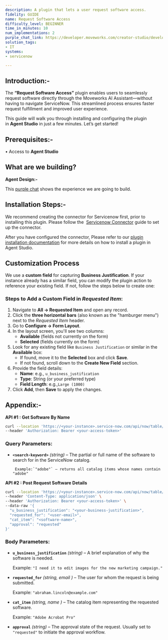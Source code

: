 ```yaml
---
description: A plugin that lets a user request software access.
fidelity: GUIDE
name: Request Software Access
difficulty_level: BEGINNER
time_in_minutes: 10
num_implementations: 2
purple_chat_link: https://developer.moveworks.com/creator-studio/developer-tools/purple-chat/?conversation=%7B%22startTimestamp%22%3A%2211%3A43+AM%22%2C%22messages%22%3A%5B%7B%22parts%22%3A%5B%7B%22richText%22%3A%22%3Cp%3EI+need+to+request+software+access%3C%2Fp%3E%22%7D%5D%2C%22role%22%3A%22user%22%7D%2C%7B%22parts%22%3A%5B%7B%22richText%22%3A%22%3Cp%3EI+can+help+with+that.+To+start%2C+what+software+do+you+need+access+to%3F%3C%2Fp%3E%22%7D%5D%2C%22role%22%3A%22assistant%22%7D%2C%7B%22parts%22%3A%5B%7B%22richText%22%3A%22%3Cp%3EAdobe%3C%2Fp%3E%22%7D%5D%2C%22role%22%3A%22user%22%7D%2C%7B%22parts%22%3A%5B%7B%22reasoningSteps%22%3A%5B%7B%22richText%22%3A%22Searching+for+%27Adobe%27+in+the+ServiceNow+software+catalog.%22%2C%22status%22%3A%22pending%22%7D%2C%7B%22richText%22%3A%22Found+multiple+matching+entries.%22%2C%22status%22%3A%22success%22%7D%5D%7D%2C%7B%22richText%22%3A%22%3Cp%3EI+found+a+few+different+Adobe+products+in+the+%3Cb%3EServiceNow%3C%2Fb%3E+catalog.+Which+software+are+you+looking+for%3F%3C%2Fp%3E%22%7D%2C%7B%22buttons%22%3A%5B%7B%22buttonText%22%3A%22Adobe+Photoshop%22%2C%22style%22%3A%22outlined%22%7D%2C%7B%22buttonText%22%3A%22Adobe+Illustrator%22%2C%22style%22%3A%22outlined%22%7D%2C%7B%22buttonText%22%3A%22Adobe+Acrobat+Pro%22%2C%22style%22%3A%22outlined%22%7D%5D%7D%5D%2C%22role%22%3A%22assistant%22%7D%2C%7B%22parts%22%3A%5B%7B%22richText%22%3A%22%3Cp%3EAdobe+Photoshop%3C%2Fp%3E%22%7D%5D%2C%22role%22%3A%22user%22%7D%2C%7B%22parts%22%3A%5B%7B%22richText%22%3A%22%3Cp%3EGot+it.+Next%2C+please+provide+a+business+justification+for+requesting+access+to+%3Cb%3EAdobe+Photoshop%3C%2Fb%3E.%3C%2Fp%3E%22%7D%5D%2C%22role%22%3A%22assistant%22%7D%2C%7B%22parts%22%3A%5B%7B%22richText%22%3A%22%3Cp%3EI+need+it+to+edit+images+for+the+new+marketing+campaign.%3C%2Fp%3E%22%7D%5D%2C%22role%22%3A%22user%22%7D%2C%7B%22parts%22%3A%5B%7B%22reasoningSteps%22%3A%5B%7B%22richText%22%3A%22Identifying+requester+based+on+current+user+login.%22%2C%22status%22%3A%22pending%22%7D%2C%7B%22richText%22%3A%22Requester+identified+as+%27Alex+Smith%27.%22%2C%22status%22%3A%22success%22%7D%5D%7D%2C%7B%22richText%22%3A%22%3Cp%3EOkay%2C+please+review+the+details+for+your+software+access+request+to+be+submitted+in+%3Cstrong%3EServiceNow%3C%2Fstrong%3E%3A%3C%2Fp%3E%3Cul%3E%3Cli%3E%3Cstrong%3ESoftware%3A%3C%2Fstrong%3E+Adobe+Photoshop%3C%2Fli%3E%3Cli%3E%3Cstrong%3ERequested+For%3A%3C%2Fstrong%3E+Alex+Smith%3C%2Fli%3E%3Cli%3E%3Cstrong%3EBusiness+Justification%3A%3C%2Fstrong%3E+I+need+it+to+edit+images+for+the+new+marketing+campaign.%3C%2Fli%3E%3C%2Ful%3E%3Cp%3EDoes+this+look+correct%3F%3C%2Fp%3E%22%7D%2C%7B%22buttons%22%3A%5B%7B%22buttonText%22%3A%22Submit+Request%22%2C%22style%22%3A%22filled%22%7D%2C%7B%22buttonText%22%3A%22Edit+Details%22%2C%22style%22%3A%22outlined%22%7D%2C%7B%22buttonText%22%3A%22Cancel%22%2C%22style%22%3A%22outlined%22%7D%5D%7D%5D%2C%22role%22%3A%22assistant%22%7D%2C%7B%22parts%22%3A%5B%7B%22richText%22%3A%22%3Cp%3ESubmit+Request%3C%2Fp%3E%22%7D%5D%2C%22role%22%3A%22user%22%7D%2C%7B%22parts%22%3A%5B%7B%22reasoningSteps%22%3A%5B%7B%22richText%22%3A%22%3Cp%3ECalling+ServiceNow+API+to+create+a+new+request...%3C%2Fp%3E%22%2C%22status%22%3A%22pending%22%7D%2C%7B%22richText%22%3A%22%3Cp%3ESuccessfully+created+ServiceNow+request.%3C%2Fp%3E%22%2C%22status%22%3A%22success%22%7D%5D%7D%2C%7B%22richText%22%3A%22%3Cp%3EI%27ve+submitted+your+access+request+for+Adobe+Photoshop.+You+can+track+the+status+using+the+ticket+below.%3C%2Fp%3E%22%7D%2C%7B%22citations%22%3A%5B%7B%22citationTitle%22%3A%22REQ0010027%22%2C%22connectorName%22%3A%22servicenow%22%7D%5D%7D%5D%2C%22role%22%3A%22assistant%22%7D%5D%7D
solution_tags:
- IT
systems:
- servicenow

---
```


## **Introduction:-**

The **“Request Software Access”** plugin enables users to seamlessly request software directly through the Moveworks AI Assistant—without having to navigate ServiceNow. This streamlined process ensures faster request fulfillment and improved user experience.

This guide will walk you through installing and configuring the plugin in **Agent Studio** in just a few minutes. Let’s get started!

## **Prerequisites:-**

• Access to **Agent Studio**

## **What are we building?**

**Agent Design:-**

This [purple chat](https://developer.moveworks.com/creator-studio/developer-tools/purple-chat/?conversation=%7B%22startTimestamp%22%3A%2211%3A43+AM%22%2C%22messages%22%3A%5B%7B%22parts%22%3A%5B%7B%22richText%22%3A%22%3Cp%3EI+need+to+request+software+access%3C%2Fp%3E%22%7D%5D%2C%22role%22%3A%22user%22%7D%2C%7B%22parts%22%3A%5B%7B%22richText%22%3A%22%3Cp%3EI+can+help+with+that.+To+start%2C+what+software+do+you+need+access+to%3F%3C%2Fp%3E%22%7D%5D%2C%22role%22%3A%22assistant%22%7D%2C%7B%22parts%22%3A%5B%7B%22richText%22%3A%22%3Cp%3EAdobe%3C%2Fp%3E%22%7D%5D%2C%22role%22%3A%22user%22%7D%2C%7B%22parts%22%3A%5B%7B%22reasoningSteps%22%3A%5B%7B%22richText%22%3A%22Searching+for+%27Adobe%27+in+the+ServiceNow+software+catalog.%22%2C%22status%22%3A%22pending%22%7D%2C%7B%22richText%22%3A%22Found+multiple+matching+entries.%22%2C%22status%22%3A%22success%22%7D%5D%7D%2C%7B%22richText%22%3A%22%3Cp%3EI+found+a+few+different+Adobe+products+in+the+%3Cb%3EServiceNow%3C%2Fb%3E+catalog.+Which+software+are+you+looking+for%3F%3C%2Fp%3E%22%7D%2C%7B%22buttons%22%3A%5B%7B%22buttonText%22%3A%22Adobe+Photoshop%22%2C%22style%22%3A%22outlined%22%7D%2C%7B%22buttonText%22%3A%22Adobe+Illustrator%22%2C%22style%22%3A%22outlined%22%7D%2C%7B%22buttonText%22%3A%22Adobe+Acrobat+Pro%22%2C%22style%22%3A%22outlined%22%7D%5D%7D%5D%2C%22role%22%3A%22assistant%22%7D%2C%7B%22parts%22%3A%5B%7B%22richText%22%3A%22%3Cp%3EAdobe+Photoshop%3C%2Fp%3E%22%7D%5D%2C%22role%22%3A%22user%22%7D%2C%7B%22parts%22%3A%5B%7B%22richText%22%3A%22%3Cp%3EGot+it.+Next%2C+please+provide+a+business+justification+for+requesting+access+to+%3Cb%3EAdobe+Photoshop%3C%2Fb%3E.%3C%2Fp%3E%22%7D%5D%2C%22role%22%3A%22assistant%22%7D%2C%7B%22parts%22%3A%5B%7B%22richText%22%3A%22%3Cp%3EI+need+it+to+edit+images+for+the+new+marketing+campaign.%3C%2Fp%3E%22%7D%5D%2C%22role%22%3A%22user%22%7D%2C%7B%22parts%22%3A%5B%7B%22reasoningSteps%22%3A%5B%7B%22richText%22%3A%22Identifying+requester+based+on+current+user+login.%22%2C%22status%22%3A%22pending%22%7D%2C%7B%22richText%22%3A%22Requester+identified+as+%27Alex+Smith%27.%22%2C%22status%22%3A%22success%22%7D%5D%7D%2C%7B%22richText%22%3A%22%3Cp%3EOkay%2C+please+review+the+details+for+your+software+access+request+to+be+submitted+in+%3Cstrong%3EServiceNow%3C%2Fstrong%3E%3A%3C%2Fp%3E%3Cul%3E%3Cli%3E%3Cstrong%3ESoftware%3A%3C%2Fstrong%3E+Adobe+Photoshop%3C%2Fli%3E%3Cli%3E%3Cstrong%3ERequested+For%3A%3C%2Fstrong%3E+Alex+Smith%3C%2Fli%3E%3Cli%3E%3Cstrong%3EBusiness+Justification%3A%3C%2Fstrong%3E+I+need+it+to+edit+images+for+the+new+marketing+campaign.%3C%2Fli%3E%3C%2Ful%3E%3Cp%3EDoes+this+look+correct%3F%3C%2Fp%3E%22%7D%2C%7B%22buttons%22%3A%5B%7B%22buttonText%22%3A%22Submit+Request%22%2C%22style%22%3A%22filled%22%7D%2C%7B%22buttonText%22%3A%22Edit+Details%22%2C%22style%22%3A%22outlined%22%7D%2C%7B%22buttonText%22%3A%22Cancel%22%2C%22style%22%3A%22outlined%22%7D%5D%7D%5D%2C%22role%22%3A%22assistant%22%7D%2C%7B%22parts%22%3A%5B%7B%22richText%22%3A%22%3Cp%3ESubmit+Request%3C%2Fp%3E%22%7D%5D%2C%22role%22%3A%22user%22%7D%2C%7B%22parts%22%3A%5B%7B%22reasoningSteps%22%3A%5B%7B%22richText%22%3A%22%3Cp%3ECalling+ServiceNow+API+to+create+a+new+request...%3C%2Fp%3E%22%2C%22status%22%3A%22pending%22%7D%2C%7B%22richText%22%3A%22%3Cp%3ESuccessfully+created+ServiceNow+request.%3C%2Fp%3E%22%2C%22status%22%3A%22success%22%7D%5D%7D%2C%7B%22richText%22%3A%22%3Cp%3EI%27ve+submitted+your+access+request+for+Adobe+Photoshop.+You+can+track+the+status+using+the+ticket+below.%3C%2Fp%3E%22%7D%2C%7B%22citations%22%3A%5B%7B%22citationTitle%22%3A%22REQ0010027%22%2C%22connectorName%22%3A%22servicenow%22%7D%5D%7D%5D%2C%22role%22%3A%22assistant%22%7D%5D%7D) shows the experience we are going to build.

## **Installation Steps:-**

We recommend creating the connector for Servicenow first, prior to installing this plugin. Please follow the  [Servicenow Connector](https://developer.moveworks.com/marketplace/package/?id=servicenow&hist=home) guide to set up the connector.

After you have configured the connector, Please refer to our [plugin installation documentation](https://help.moveworks.com/docs/ai-agent-marketplace-installation) for more details on how to install a plugin in Agent Studio.

## **Customization Process**

We use a **custom field** for capturing **Business Justification**. If your instance already has a similar field, you can modify the plugin action to reference your existing field. If not, follow the steps below to create one:

### Steps to Add a Custom Field in *Requested Item*:

1. Navigate to **All → Requested Item** and open any record.
2. Click the **three horizontal bars** (also known as the "hamburger menu") next to the *Requested Item* header.
3. Go to **Configure → Form Layout**.
4. In the layout screen, you'll see two columns:
    - **Available** (fields not currently on the form)
    - **Selected** (fields currently on the form)
5. Look for any existing field like `Business Justification` or similar in the **Available** box:
    - If found, move it to the **Selected** box and click **Save**.
    - If not found, scroll down to the **Create New Field** section.
6. Provide the field details:
    - **Name**: e.g., `u_business_justification`
    - **Type**: String (or your preferred type)
    - **Field Length**: e.g.,`Large (1000)`
7. Click **Add**, then **Save** to apply the changes.

## **Appendix:-**

**API #1 : Get Software By Name**

```bash
curl --location 'https://<your-instance>.service-now.com/api/now/table/sc_cat_item?sysparm_fields=name&sysparm_query=nameLIKE<search-keyword>' \
--header 'Authorization: Bearer <your-access-token>'
```

### **Query Parameters:**

- **`<search-keyword>`** *(string)* – The partial or full name of the software to search for in the ServiceNow catalog.

       Example:`"adobe"` – returns all catalog items whose names contain "adobe"

**API #2 : Post Request Software Details**

```bash
curl --location 'https://<your-instance>.service-now.com/api/now/table/sc_req_item' \
--header 'Content-Type: application/json' \
--header 'Authorization: Bearer <your-access-token>' \
--data-raw '{
  "u_business_justification": "<your-business-justification>",
  "requested_for": "<user-email>",
  "cat_item": "<software-name>",
  "approval": "requested"
}'
```

### **Body Parameters:**

- **`u_business_justification`** *(string)* – A brief explanation of why the software is needed.
    
    Example: `"I need it to edit images for the new marketing campaign."`
    
- **`requested_for`** *(string, email )* – The user for whom the request is being submitted.
    
    Example: `"abraham.lincoln@example.com"`
    
- **`cat_item`** *(string, name )* – The catalog item representing the requested software.
    
    Example: `"Adobe Acrobat Pro"`
    
- **`approval`** *(string)* – The approval state of the request. Usually set to `"requested"` to initiate the approval workflow.